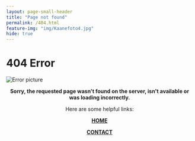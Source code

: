 ```yaml
---
layout: page-small-header
title: "Page not found"
permalink: /404.html
feature-img: "img/Kaanefoto4.jpg"
hide: true
---
```

<!--Heading-->
<div class="row">
    <div class="col col-md-10 offset-md-1">
        <h1 class="text-center mt-3">404 Error</h1>
            <div class="divider-center mt-2 mb-2">
                <div class="divider-line-1"></div>
                <div class="divider-line-2"></div>
            </div>
<!--Text-->        
        <a>
            <img class="img-fluid center" src="{{'/img/error.png'}}" alt="Error picture">
        </a>
        <p style="text-align: center;">
            <strong>Sorry, the requested page wasn't found on the server, isn't available or was loading incorrectly.</strong>
        </p>
        <p style="text-align: center;">Here are some helpful links:</p>
        <p style="text-align: center;"><strong>
            <a href="/">HOME</a>
        </strong></p>
        <p style="text-align: center;"><strong>
            <a href="/about/contact"> CONTACT</a>
        </strong></p>
</div>